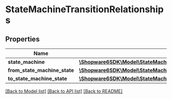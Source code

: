 # StateMachineTransitionRelationships

## Properties
Name | Type | Description | Notes
------------ | ------------- | ------------- | -------------
**state_machine** | [**\Shopware6SDK\Model\StateMachineTransitionRelationshipsStateMachine**](StateMachineTransitionRelationshipsStateMachine.md) |  | [optional] 
**from_state_machine_state** | [**\Shopware6SDK\Model\StateMachineTransitionRelationshipsFromStateMachineState**](StateMachineTransitionRelationshipsFromStateMachineState.md) |  | [optional] 
**to_state_machine_state** | [**\Shopware6SDK\Model\StateMachineTransitionRelationshipsToStateMachineState**](StateMachineTransitionRelationshipsToStateMachineState.md) |  | [optional] 

[[Back to Model list]](../../README.md#documentation-for-models) [[Back to API list]](../../README.md#documentation-for-api-endpoints) [[Back to README]](../../README.md)

